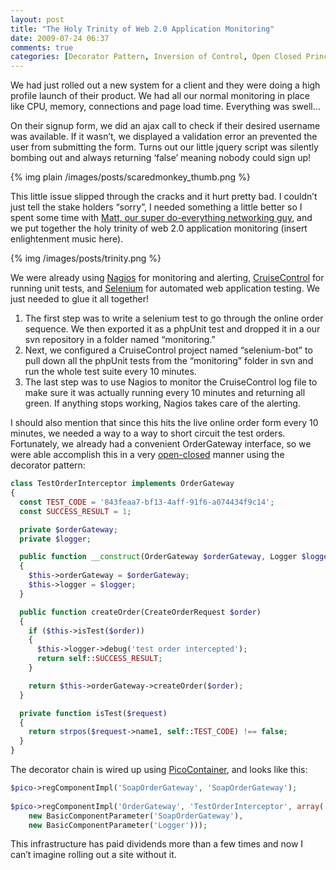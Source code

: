 ```yaml
---
layout: post
title: "The Holy Trinity of Web 2.0 Application Monitoring"
date: 2009-07-24 06:37
comments: true
categories: [Decorator Pattern, Inversion of Control, Open Closed Principle]
---
```


We had just rolled out a new system for a client and they were doing a high profile launch of their product. We had all our normal monitoring in place like CPU, memory, connections and page load time. Everything was swell…

On their signup form, we did an ajax call to check if their desired username was available. If it wasn’t, we displayed a validation error an prevented the user from submitting the form. Turns out our little jquery script was silently bombing out and always returning ‘false’ meaning nobody could sign up!

{% img plain /images/posts/scaredmonkey_thumb.png %}

This little issue slipped through the cracks and it hurt pretty bad. I couldn’t just tell the stake holders “sorry”, I needed something a little better so I spent some time with [Matt, our super do-everything networking guy](http://blog.mattbeckman.com/), and we put together the holy trinity of web 2.0 application monitoring (insert enlightenment music here).

{% img /images/posts/trinity.png %}

We were already using [Nagios](http://www.nagios.org/) for monitoring and alerting, [CruiseControl](http://cruisecontrol.sourceforge.net/) for running unit tests, and [Selenium](http://seleniumhq.org/) for automated web application testing. We just needed to glue it all together!

1. The first step was to write a selenium test to go through the online order sequence. We then exported it as a phpUnit test and dropped it in a our svn repository in a folder named “monitoring.”
2. Next, we configured a CruiseControl project named “selenium-bot” to pull down all the phpUnit tests from the “monitoring” folder in svn and run the whole test suite every 10 minutes.
3. The last step was to use Nagios to monitor the CruiseControl log file to make sure it was actually running every 10 minutes and returning all green. If anything stops working, Nagios takes care of the alerting.

I should also mention that since this hits the live online order form every 10 minutes, we needed a way to a way to short circuit the test orders. Fortunately, we already had a convenient OrderGateway interface, so we were able accomplish this in a very [open-closed](http://en.wikipedia.org/wiki/Open/closed_principle) manner using the decorator pattern:

``` php
class TestOrderInterceptor implements OrderGateway
{
  const TEST_CODE = '843feaa7-bf13-4aff-91f6-a074434f9c14';
  const SUCCESS_RESULT = 1;

  private $orderGateway;
  private $logger;

  public function __construct(OrderGateway $orderGateway, Logger $logger)
  {
    $this->orderGateway = $orderGateway;
    $this->logger = $logger;
  }

  public function createOrder(CreateOrderRequest $order)
  {
    if ($this->isTest($order))
    {
      $this->logger->debug('test order intercepted');
      return self::SUCCESS_RESULT;
    }

    return $this->orderGateway->createOrder($order);
  }

  private function isTest($request)
  {
    return strpos($request->name1, self::TEST_CODE) !== false;
  }
}
```

The decorator chain is wired up using [PicoContainer](http://www.picocontainer.org/), and looks like this:

``` php
$pico->regComponentImpl('SoapOrderGateway', 'SoapOrderGateway');
        
$pico->regComponentImpl('OrderGateway', 'TestOrderInterceptor', array(
    new BasicComponentParameter('SoapOrderGateway'),
    new BasicComponentParameter('Logger')));
```

This infrastructure has paid dividends more than a few times and now I can’t imagine rolling out a site without it.